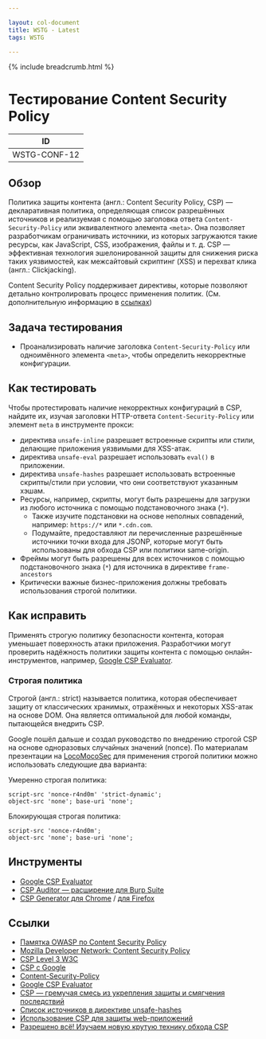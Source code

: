 ```yaml
---

layout: col-document
title: WSTG - Latest
tags: WSTG

---
```


{% include breadcrumb.html %}
# Тестирование Content Security Policy

|ID          |
|------------|
|WSTG-CONF-12|

## Обзор

Политика защиты контента (англ.: Content Security Policy, CSP) — декларативная политика, определяющая список разрешённых источников и реализуемая с помощью заголовка ответа `Content-Security-Policy` или эквивалентного элемента `<meta>`. Она позволяет разработчикам ограничивать источники, из которых загружаются такие ресурсы, как JavaScript, CSS, изображения, файлы и т. д. CSP — эффективная технология эшелонированной защиты для снижения риска таких уязвимостей, как межсайтовый скриптинг (XSS) и перехват клика (англ.: Clickjacking).

Content Security Policy поддерживает директивы, которые позволяют детально контролировать процесс применения политик. (См. дополнительную информацию в [ссылках](#ссылки))

## Задача тестирования

- Проанализировать наличие заголовка `Content-Security-Policy` или одноимённого элемента `<meta>`, чтобы определить некорректные конфигурации.

## Как тестировать

Чтобы протестировать наличие некорректных конфигураций в CSP, найдите их, изучая заголовки HTTP-ответа `Content-Security-Policy` или элемент `meta` в инструменте прокси:

- директива `unsafe-inline` разрешает встроенные скрипты или стили, делающие приложения уязвимыми для XSS-атак.
- директива `unsafe-eval` разрешает использовать `eval()` в приложении.
- директива `unsafe-hashes` разрешает использовать встроенные скрипты/стили при условии, что они соответствуют указанным хэшам.
- Ресурсы, например, скрипты, могут быть разрешены для загрузки из любого источника с помощью подстановочного знака (`*`).
    - Также изучите подстановки на основе неполных совпадений, например: `https://*` или `*.cdn.com`.
    - Подумайте, предоставляют ли перечисленные разрешённые источники точки входа для JSONP, которые могут быть использованы для обхода CSP или политики same-origin.
- Фреймы могут быть разрешены для всех источников с помощью подстановочного знака (`*`) для источника в директиве `frame-ancestors`
- Критически важные бизнес-приложения должны требовать использования строгой политики.

## Как исправить

Применять строгую политику безопасности контента, которая уменьшает поверхность атаки приложения. Разработчики могут проверить надёжность политики защиты контента с помощью онлайн-инструментов, например, [Google CSP Evaluator](https://csp-evaluator.withgoogle.com/).

### Строгая политика

Строгой (англ.: strict) называется политика, которая обеспечивает защиту от классических хранимых, отражённых и некоторых XSS-атак на основе DOM. Она является оптимальной для любой команды, пытающейся внедрить CSP.

Google пошёл дальше и создал руководство по внедрению строгой CSP на основе одноразовых случайных значений (nonce). По материалам презентации на [LocoMocoSec](https://speakerdeck.com/lweichselbaum/csp-a-successful-mess-between-hardening-and-mitigation?slide=55) для применения строгой политики можно использовать следующие два варианта:

Умеренно строгая политика:

```HTTP
script-src 'nonce-r4nd0m' 'strict-dynamic';
object-src 'none'; base-uri 'none';
```

Блокирующая строгая политика:

```HTTP
script-src 'nonce-r4nd0m';
object-src 'none'; base-uri 'none';
```

## Инструменты

- [Google CSP Evaluator](https://csp-evaluator.withgoogle.com/)
- [CSP Auditor — расширение для Burp Suite](https://portswigger.net/bappstore/35237408a06043e9945a11016fcbac18)
- [CSP Generator для Chrome](https://chrome.google.com/webstore/detail/content-security-policy-c/ahlnecfloencbkpfnpljbojmjkfgnmdc) / [для Firefox](https://addons.mozilla.org/en-US/firefox/addon/csp-generator/)

## Ссылки

- [Памятка OWASP по Content Security Policy](https://cheatsheetseries.owasp.org/cheatsheets/Content_Security_Policy_Cheat_Sheet.html)
- [Mozilla Developer Network: Content Security Policy](https://developer.mozilla.org/en-US/docs/Web/HTTP/CSP)
- [CSP Level 3 W3C](https://www.w3.org/TR/CSP3/)
- [CSP с Google](https://csp.withgoogle.com/docs/index.html)
- [Content-Security-Policy](https://content-security-policy.com/)
- [Google CSP Evaluator](https://csp-evaluator.withgoogle.com/)
- [CSP — гремучая смесь из укрепления защиты и смягчения последствий](https://speakerdeck.com/lweichselbaum/csp-a-successful-mess-between-hardening-and-mitigation)
- [Список источников в директиве unsafe-hashes](https://content-security-policy.com/unsafe-hashes/)
- [Использование CSP для защиты web-приложений](https://webdevblog.ru/ispolzovanie-politiki-bezopasnosti-kontenta-csp-dlya-zashhity-veb-prilozhenij/)
- [Разрешено всё! Изучаем новую крутую технику обхода CSP](https://xakep.ru/2018/10/01/xss-csp-bypass/)

